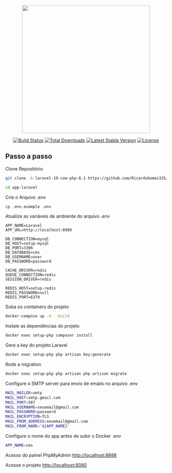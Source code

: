 <p align="center"><a href="https://laravel.com" target="_blank"><img src="https://raw.githubusercontent.com/laravel/art/master/logo-lockup/5%20SVG/2%20CMYK/1%20Full%20Color/laravel-logolockup-cmyk-red.svg" width="400"></a></p>

<p align="center">
<a href="https://travis-ci.org/laravel/framework"><img src="https://travis-ci.org/laravel/framework.svg" alt="Build Status"></a>
<a href="https://packagist.org/packages/laravel/framework"><img src="https://img.shields.io/packagist/dt/laravel/framework" alt="Total Downloads"></a>
<a href="https://packagist.org/packages/laravel/framework"><img src="https://img.shields.io/packagist/v/laravel/framework" alt="Latest Stable Version"></a>
<a href="https://packagist.org/packages/laravel/framework"><img src="https://img.shields.io/packagist/l/laravel/framework" alt="License"></a>
</p>

## Passo a passo

Clone Repositório

```sh
git clone -b laravel-10-com-php-8.1 https://github.com/RicardoGomes335/cms-desafio.git
```

```sh
cd app-laravel
```

Crie o Arquivo .env

```sh
cp .env.example .env
```

Atualize as variáveis de ambiente do arquivo .env

```dosini
APP_NAME=Laravel
APP_URL=http://localhost:8989

DB_CONNECTION=mysql
DB_HOST=setup-mysql
DB_PORT=3306
DB_DATABASE=cms
DB_USERNAME=user
DB_PASSWORD=password

CACHE_DRIVER=redis
QUEUE_CONNECTION=redis
SESSION_DRIVER=redis

REDIS_HOST=setup-redis
REDIS_PASSWORD=null
REDIS_PORT=6379
```

Suba os containers do projeto

```sh
docker-compose up -d --build
```

Instale as dependências do projeto

```sh
docker exec setup-php composer install
```

Gere a key do projeto Laravel

```sh
docker exec setup-php php artisan key:generate
```

Rode a migration

```sh
docker exec setup-php php artisan php artisan migrate
```

Configure o SMTP server para envio de emails no arquivo .env

```sh
MAIL_MAILER=smtp
MAIL_HOST=smtp.gmail.com
MAIL_PORT=587
MAIL_USERNAME=seuemail@gmail.com
MAIL_PASSWORD=password
MAIL_ENCRYPTION=TLS
MAIL_FROM_ADDRESS=seuemail@gmail.com
MAIL_FROM_NAME="${APP_NAME}"
```

Configure o nome do app antes de subir o Docker .env

```sh
APP_NAME=cms
```

Acesso do painel PhpMyAdmin
[http://localhost:8888](http://localhost:8888)

Acesse o projeto
[http://localhost:8080](http://localhost:8080)
